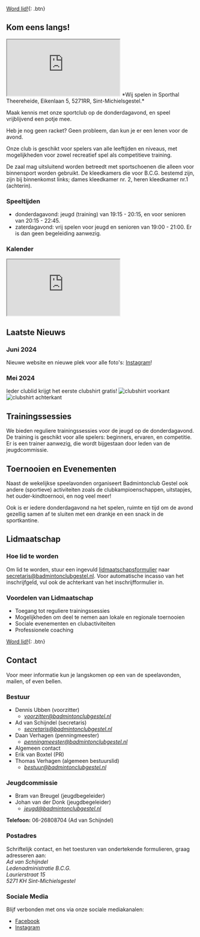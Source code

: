 [Word lid!](../files/inschrijving2024.pdf){: .btn}

## Kom eens langs!
<iframe id="GoogleMaps" src="https://www.google.com/maps/embed?pb=!1m18!1m12!1m3!1d2476.4428308651527!2d5.3366998!3d51.6334148!2m3!1f0!2f0!3f0!3m2!1i1024!2i768!4f13.1!3m3!1m2!1s0x47c6e8c774e824dd%3A0xd15804e22a243b35!2sSporthal%20Theereheide!5e0!3m2!1sen!2snl!4v1718295491341!5m2!1sen!2snl" allowfullscreen="" loading="lazy" referrerpolicy="no-referrer-when-downgrade"></iframe>
*Wij spelen in Sporthal Theereheide, Eikenlaan 5, 5271RR, Sint-Michielsgestel.*

Maak kennis met onze sportclub op de donderdagavond, en speel vrijblijvend een potje mee. 

Heb je nog geen racket? Geen probleem, dan kun je er een lenen voor de avond. 

Onze club is geschikt voor spelers van alle leeftijden en niveaus, met mogelijkheden voor zowel recreatief spel als competitieve training.

De zaal mag uitsluitend worden betreedt met sportschoenen die alleen voor binnensport worden gebruikt. De kleedkamers die voor B.C.G. bestemd zijn, zijn bij binnenkomst links; dames kleedkamer nr. 2, heren kleedkamer nr.1 (achterin).

### Speeltijden
- donderdagavond: jeugd (training) van 19:15 - 20:15, en voor senioren van 20:15 - 22:45.
- zaterdagavond: vrij spelen voor jeugd en senioren van 19:00 - 21:00. Er is dan geen begeleiding aanwezig.

### Kalender
<iframe id="GoogleCal" src="https://calendar.google.com/calendar/embed?height=400&wkst=2&ctz=Europe%2FAmsterdam&bgcolor=%23ffffff&showTitle=0&showPrint=0&showTz=0&showCalendars=0&hl=nl&src=eW91dHViZUB5YXJuc3RydWN0aW9ucy5jb20&color=%23039BE5"></iframe>

## Laatste Nieuws
### Juni 2024
Nieuwe website en nieuwe plek voor alle foto's: [Instagram](https://instagram.com/badmintonclubgestel)!

### Mei 2024
Ieder clublid krijgt het eerste clubshirt gratis! 
![clubshirt voorkant](../images/clubshirt_voor.jpg)
![clubshirt achterkant](../images/clubshirt_achter.jpg)

## Trainingssessies
We bieden reguliere trainingssessies voor de jeugd op de donderdagavond. De training is geschikt voor alle spelers: beginners, ervaren, en competitie. Er is een trainer aanwezig, die wordt bijgestaan door leden van de jeugdcommissie.

## Toernooien en Evenementen
Naast de wekelijkse speelavonden organiseert Badmintonclub Gestel ook andere (sportieve) activiteiten zoals de clubkampioenschappen, uitstapjes, het ouder-kindtoernooi, en nog veel meer! 

Ook is er iedere donderdagavond na het spelen, ruimte en tijd om de avond gezellig samen af te sluiten met een drankje en een snack in de sportkantine.

## Lidmaatschap
### Hoe lid te worden
Om lid te worden, stuur een ingevuld [lidmaatschapsformulier](../files/inschrijving2024.pdf) naar <secretaris@badmintonclubgestel.nl>.
Voor automatische incasso van het inschrijfgeld, vul ook de achterkant van het inschrijfformulier in.

### Voordelen van Lidmaatschap
- Toegang tot reguliere trainingssessies
- Mogelijkheden om deel te nemen aan lokale en regionale toernooien
- Sociale evenementen en clubactiviteiten
- Professionele coaching

[Word lid!](../files/inschrijving2024.pdf){: .btn}

## Contact
Voor meer informatie kun je langskomen op een van de speelavonden, mailen, of even bellen.

### Bestuur
  - Dennis Ubben (voorzitter)
    - *<voorzitter@badmintonclubgestel.nl>*
  - Ad van Schijndel (secretaris)
    - *<secretaris@badmintonclubgestel.nl>*
  - Daan Verhagen (penningmeester)
    - *<penningmeester@badmintonclubgestel.nl>*
  - Algemeen contact
  - Erik van Boxtel (PR)
  - Thomas Verhagen (algemeen bestuurslid)
    - *<bestuur@badmintonclubgestel.nl>*

### Jeugdcommissie
  - Bram van Breugel (jeugdbegeleider)
  - Johan van der Donk (jeugdbegeleider)
    - *<jeugd@badmintonclubgestel.nl>* 

**Telefoon:** 06-26808704 (Ad van Schijndel)

### Postadres
Schriftelijk contact, en het toesturen van ondertekende formulieren, graag adresseren aan:  
*Ad van Schijndel*  
*Ledenadministratie B.C.G.*  
*Laurierstraat 15*  
*5271 KH Sint-Michielsgestel*

### Sociale Media
Blijf verbonden met ons via onze sociale mediakanalen:
- [Facebook](https://www.facebook.com/badmintonclubbcg)
- [Instagram](https://instagram.com/badmintonclubgestel)
